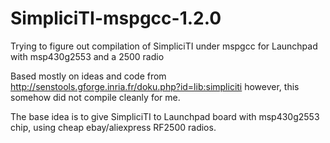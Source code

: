 SimpliciTI-mspgcc-1.2.0
=======================

Trying to figure out compilation of SimpliciTI under mspgcc for Launchpad with msp430g2553 and a 2500 radio

Based mostly on ideas and code from http://senstools.gforge.inria.fr/doku.php?id=lib:simpliciti
however,  this somehow did not compile cleanly for me.

The base idea is to give SimpliciTI to Launchpad board with msp430g2553 chip, using cheap ebay/aliexpress RF2500 radios.

